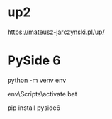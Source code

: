 # up2

https://mateusz-jarczynski.pl/up/

# PySide 6

python -m venv env

env\Scripts\activate.bat

pip install pyside6
